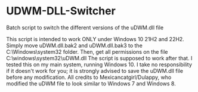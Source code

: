 # UDWM-DLL-Switcher
Batch script to switch the different versions of the uDWM.dll file

This script is intended to work ONLY under Windows 10 21H2 and 22H2.
Simply move uDWM.dll.bak2 and uDWM.dll.bak3 to the C:\Windows\system32 folder. Then, get all permissions on the file C:\windows\system32\uDWM.dll
The script is supposed to work after that. I tested this on my main system, running Windows 10. I take no responsibility if it doesn't work for you; it is strongly advised to save the uDWM.dll file before any modification.
All credits to Mexicancatgirl/Dulappy, who modified the uDWM file to look similar to Windows 7 and Windows 8.
